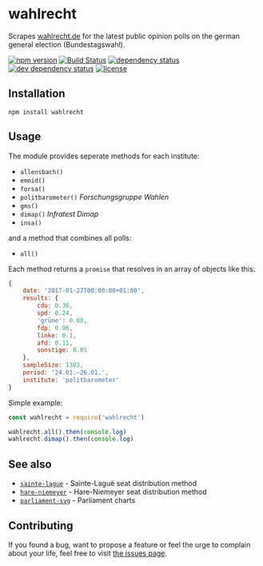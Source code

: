 # wahlrecht

Scrapes [wahlrecht.de](http://wahlrecht.de) for the latest public opinion polls on the german general election (Bundestagswahl).

[![npm version](https://img.shields.io/npm/v/wahlrecht.svg)](https://www.npmjs.com/package/wahlrecht)
[![Build Status](https://travis-ci.org/juliuste/wahlrecht.svg?branch=master)](https://travis-ci.org/juliuste/wahlrecht)
[![dependency status](https://img.shields.io/david/juliuste/wahlrecht.svg)](https://david-dm.org/juliuste/wahlrecht)
[![dev dependency status](https://img.shields.io/david/dev/juliuste/wahlrecht.svg)](https://david-dm.org/juliuste/wahlrecht#info=devDependencies)
[![license](https://img.shields.io/github/license/juliuste/wahlrecht.svg?style=flat)](LICENSE)

## Installation

```shell
npm install wahlrecht
```

## Usage

The module provides seperate methods for each institute:

- `allensbach()`
- `emnid()`
- `forsa()`
- `politbarometer()` *Forschungsgruppe Wahlen*
- `gms()`
- `dimap()` *Infratest Dimap*
- `insa()`

and a method that combines all polls:

- `all()`

Each method returns a `promise` that resolves in an array of objects like this:
```js
{
	date: '2017-01-27T00:00:00+01:00',
	results: {
		cdu: 0.36,
		spd: 0.24,
		'grüne': 0.08,
		fdp: 0.06,
		linke: 0.1,
		afd: 0.11,
		sonstige: 0.05
	},
	sampleSize: 1303,
	period: '24.01.–26.01.',
	institute: 'politbarometer'
}
```

Simple example:
```js
const wahlrecht = require('wahlrecht')

wahlrecht.all().then(console.log)
wahlrecht.dimap().then(console.log)
```

## See also

- [`sainte-lague`](https://github.com/juliuste/sainte-lague) - Sainte-Laguë seat distribution method
- [`hare-niemeyer`](https://github.com/juliuste/hare-niemeyer) - Hare-Niemeyer seat distribution method
- [`parliament-svg`](https://github.com/juliuste/hare-niemeyer/) - Parliament charts

## Contributing

If you found a bug, want to propose a feature or feel the urge to complain about your life, feel free to visit [the issues page](https://github.com/juliuste/wahlrecht/issues).